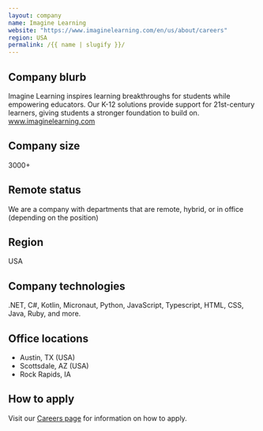 ```yaml
---
layout: company
name: Imagine Learning
website: "https://www.imaginelearning.com/en/us/about/careers"
region: USA
permalink: /{{ name | slugify }}/
---
```


## Company blurb

Imagine Learning inspires learning breakthroughs for students while empowering educators. Our K-12 solutions provide support for 21st-century learners, giving students a stronger foundation to build on. www.imaginelearning.com

## Company size

3000+ 

## Remote status

We are a company with departments that are remote, hybrid, or in office (depending on the position)

## Region

USA

## Company technologies

.NET, C#, Kotlin, Micronaut, Python, JavaScript, Typescript, HTML, CSS, Java, Ruby, and more.

## Office locations

* Austin, TX (USA)
* Scottsdale, AZ (USA)
* Rock Rapids, IA

## How to apply

Visit our [Careers page](https://www.imaginelearning.com/en/us/about/careers) for information on how to apply.
